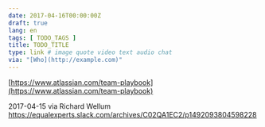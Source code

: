 ```yaml
---
date: 2017-04-16T00:00:00Z
draft: true
lang: en
tags: [ TODO_TAGS ]
title: TODO_TITLE
type: link # image quote video text audio chat
via: "[Who](http://example.com)"
---
```



[https://www.atlassian.com/team-playbook](https://www.atlassian.com/team-playbook)

2017-04-15 via Richard Wellum
https://equalexperts.slack.com/archives/C02QA1EC2/p1492093804598228
